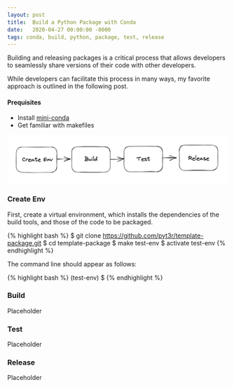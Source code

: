 ```yaml
---
layout: post
title:  Build a Python Package with Conda
date:   2020-04-27 00:00:00 -0000
tags: conda, build, python, package, test, release
---
```


Building and releasing packages is a critical process 
that allows developers to seamlessly share versions of their code with other developers.

While developers can facilitate this process in many ways, my favorite approach is outlined in the following post.


#### Prequisites
- Install [mini-conda]
- Get familiar with makefiles


![asset]


### Create Env

First, create a virtual environment, 
which installs the dependencies of the build tools, and those of the code to be packaged.

{% highlight bash %}
$ git clone https://github.com/pyt3r/template-package.git
$ cd template-package
$ make test-env
$ activate test-env
{% endhighlight %}

The command line should appear as follows:

{% highlight bash %}
(test-env) $
{% endhighlight %}

### Build
Placeholder

### Test
Placeholder

### Release
Placeholder


[mini-conda]: https://docs.conda.io/en/latest/miniconda.html
[asset]: ../assets/2020-04-27-build-a-python-package.png
